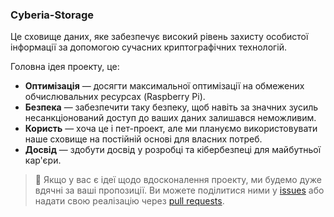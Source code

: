 ### Cyberia-Storage 
Це сховище даних, яке забезпечує високий рівень захисту особистої інформації за допомогою сучасних криптографічних технологій. 

Головна ідея проекту, це:
-    **Оптимізація** — досягти максимальної оптимізації на обмежених обчислювальних ресурсах (Raspberry Pi).
-    **Безпека** — забезпечити таку безпеку, щоб навіть за значних зусиль несанкціонований доступ до ваших даних залишався неможливим.
-    **Користь** — хоча це і пет-проект, але ми плануємо використовувати наше сховище на постійній основі для власних потреб.
-    **Досвід** — здобути досвід у розробці та кібербезпеці для майбутньої кар'єри.

> 🤝 Якщо у вас є ідеї щодо вдосконалення проекту, ми будемо дуже вдячні за ваші пропозиції. Ви можете поділитися ними у [issues](https://github.com/0xhexada/Cyberia-Storage/issues) або надати свою реалізацію через [pull requests](https://github.com/0xhexada/Cyberia-Storage/pulls).
